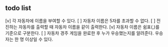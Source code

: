 ## todo list
[v] 각 자동차에 이름을 부여할 수 있다.
[ ] 자동차 이름은 5자를 초과할 수 없다. 
[ ] 전진하는 자동차를 출력할 때 자동차 이름을 같이 출력한다.
[v] 자동차 이름은 쉼표(,)를 기준으로 구분한다.
[ ] 자동차 경주 게임을 완료한 후 누가 우승했는지를 알려준다. 우승자는 한 명 이상일 수 있다.